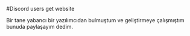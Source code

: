 #Discord users get website

Bir tane yabancı bir yazılımcıdan bulmuştum ve geliştirmeye çalışmıştım bunuda paylaşayım dedim.
